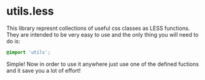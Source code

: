 utils.less
==========

This library represnt collections of useful css classes as LESS functions. They are intended 
to be very easy to use and the only thing you will need to do is:

```css
@import 'utils';
```

Simple! Now in order to use it anywhere just use one of the defined fuctions and it 
save you a lot of effort!





